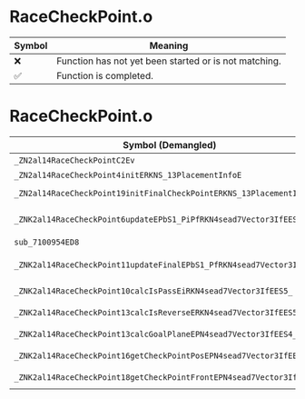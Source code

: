 # RaceCheckPoint.o
| Symbol | Meaning 
| ------------- | ------------- 
| :x: | Function has not yet been started or is not matching. 
| :white_check_mark: | Function is completed. 


# RaceCheckPoint.o
| Symbol (Demangled) | Symbol (Mangled) | Decompiled? |
| ------------- |  ------------- | ------------- |
| `_ZN2al14RaceCheckPointC2Ev` | `al::RaceCheckPoint::RaceCheckPoint(void)` | :white_check_mark: |
| `_ZN2al14RaceCheckPoint4initERKNS_13PlacementInfoE` | `al::RaceCheckPoint::init(al::PlacementInfo const&)` | :white_check_mark: |
| `_ZN2al14RaceCheckPoint19initFinalCheckPointERKNS_13PlacementInfoE` | `al::RaceCheckPoint::initFinalCheckPoint(al::PlacementInfo const&)` | :white_check_mark: |
| `_ZNK2al14RaceCheckPoint6updateEPbS1_PiPfRKN4sead7Vector3IfEES8_` | `al::RaceCheckPoint::update(bool *,bool *,int *,float *,sead::Vector3<float> const&,sead::Vector3<float> const&)const` | :white_check_mark: |
| `sub_7100954ED8` | `` | :white_check_mark: |
| `_ZNK2al14RaceCheckPoint11updateFinalEPbS1_PfRKN4sead7Vector3IfEES7_` | `al::RaceCheckPoint::updateFinal(bool *,bool *,float *,sead::Vector3<float> const&,sead::Vector3<float> const&)const` | :white_check_mark: |
| `_ZNK2al14RaceCheckPoint10calcIsPassEiRKN4sead7Vector3IfEES5_` | `al::RaceCheckPoint::calcIsPass(int,sead::Vector3<float> const&,sead::Vector3<float> const&)const` | :white_check_mark: |
| `_ZNK2al14RaceCheckPoint13calcIsReverseERKN4sead7Vector3IfEES5_i` | `al::RaceCheckPoint::calcIsReverse(sead::Vector3<float> const&,sead::Vector3<float> const&,int)const` | :white_check_mark: |
| `_ZNK2al14RaceCheckPoint13calcGoalPlaneEPN4sead7Vector3IfEES4_` | `al::RaceCheckPoint::calcGoalPlane(sead::Vector3<float> *,sead::Vector3<float> *)const` | :white_check_mark: |
| `_ZNK2al14RaceCheckPoint16getCheckPointPosEPN4sead7Vector3IfEEi` | `al::RaceCheckPoint::getCheckPointPos(sead::Vector3<float> *,int)const` | :white_check_mark: |
| `_ZNK2al14RaceCheckPoint18getCheckPointFrontEPN4sead7Vector3IfEEi` | `al::RaceCheckPoint::getCheckPointFront(sead::Vector3<float> *,int)const` | :white_check_mark: |

